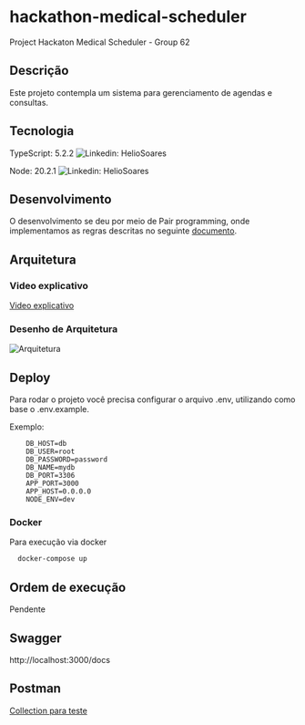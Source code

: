 # hackathon-medical-scheduler

Project Hackaton Medical Scheduler - Group 62

## Descrição

Este projeto contempla um sistema para gerenciamento de agendas e consultas.
## Tecnologia

TypeScript: 5.2.2
![Linkedin: HelioSoares](https://shields.io/badge/TypeScript-3178C6?logo=TypeScript&logoColor=FFF&style=flat-square)

Node: 20.2.1
![Linkedin: HelioSoares](https://img.shields.io/badge/Node.js-43853D?style=for-the-badge&logo=node.js&logoColor=white)


## Desenvolvimento

O desenvolvimento se deu por meio de Pair programming, onde implementamos as regras descritas no seguinte [documento](https://discord.com/channels/1065992165232214066/1113194119825735750/1262551294695047298).

## Arquitetura

### Video explicativo
[Video explicativo](https://pendente.com)

### Desenho de Arquitetura

![Arquitetura](https://github.com/denilsonos/hackathon-medical-scheduler/blob/feature/adjust-readme/.github/images/arquitetura.png)

## Deploy

Para rodar o projeto você precisa configurar o arquivo .env, utilizando como base o .env.example.

Exemplo:
```env
    DB_HOST=db
    DB_USER=root
    DB_PASSWORD=password
    DB_NAME=mydb
    DB_PORT=3306
    APP_PORT=3000
    APP_HOST=0.0.0.0
    NODE_ENV=dev
```


### Docker

Para execução via docker

```bash
  docker-compose up
```

## Ordem de execução

Pendente

## Swagger

http://localhost:3000/docs
## Postman

[Collection para teste]()

